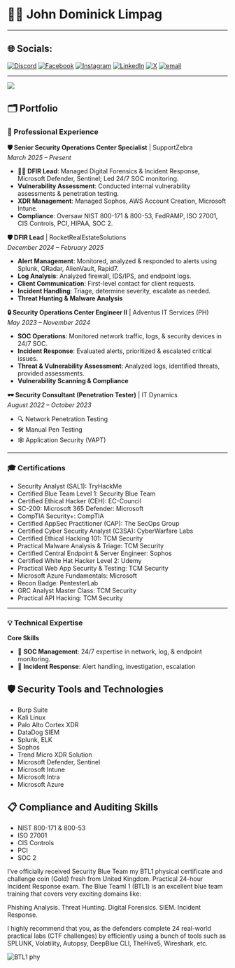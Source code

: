 # 👨‍💻 John Dominick Limpag

---

## 🌐 Socials:
[![Discord](https://img.shields.io/badge/Discord-%237289DA.svg?logo=discord&logoColor=white)](https://discord.gg/acherm4n) [![Facebook](https://img.shields.io/badge/Facebook-%231877F2.svg?logo=Facebook&logoColor=white)](https://facebook.com/Acherm4n) [![Instagram](https://img.shields.io/badge/Instagram-%23E4405F.svg?logo=Instagram&logoColor=white)](https://instagram.com/johndominick.lmpg) [![LinkedIn](https://img.shields.io/badge/LinkedIn-%230077B5.svg?logo=linkedin&logoColor=white)](https://linkedin.com/in/john-dominick-limpag-390a12264) [![X](https://img.shields.io/badge/X-black.svg?logo=X&logoColor=white)](https://x.com/jdlemps) [![email](https://img.shields.io/badge/Email-D14836?logo=gmail&logoColor=white)](mailto:johndominicklimpag@gmail.com) 

---
[![](https://visitcount.itsvg.in/api?id=Acherm4n&icon=0&color=0)](https://visitcount.itsvg.in)

<!-- Proudly created with GPRM ( https://gprm.itsvg.in ) -->

## 🗂️ Portfolio

### 💼 Professional Experience

**🛡️ Senior Security Operations Center Specialist** | SupportZebra   
_March 2025 – Present_

- 🕵️‍♂️ **DFIR Lead**: Managed Digital Forensics & Incident Response, Microsoft Defender, Sentinel; Led 24/7 SOC monitoring.
-  **Vulnerability Assessment**: Conducted internal vulnerability assessments & penetration testing.
-  **XDR Management**: Managed Sophos, AWS Account Creation, Microsoft Intune.
-  **Compliance**: Oversaw NIST 800-171 & 800-53, FedRAMP, ISO 27001, CIS Controls, PCI, HIPAA, SOC 2.

**🛡️ DFIR Lead** | RocketRealEstateSolutions   
_December 2024 – February 2025_

-  **Alert Management**: Monitored, analyzed & responded to alerts using Splunk, QRadar, AlienVault, Rapid7.
-  **Log Analysis**: Analyzed firewall, IDS/IPS, and endpoint logs.
-  **Client Communication**: First-level contact for client requests.
-  **Incident Handling**: Triage, determine severity, escalate as needed.
-  **Threat Hunting & Malware Analysis**

**🔒 Security Operations Center Engineer II** | Adventus IT Services (PH)   
_May 2023 – November 2024_

- **SOC Operations**: Monitored network traffic, logs, & security devices in 24/7 SOC.
- **Incident Response**: Evaluated alerts, prioritized & escalated critical issues.
- **Threat & Vulnerability Assessment**: Analyzed logs, identified threats, provided assessments.
- **Vulnerability Scanning & Compliance**

**🕶️ Security Consultant (Penetration Tester)** | IT Dynamics   
_August 2022 – October 2023_

- 🔍 Network Penetration Testing
- 🛠️ Manual Pen Testing
- 🕸️ Application Security (VAPT)

---

### 🎓 Certifications

- Security Analyst (SAL1): TryHackMe
- Certified Blue Team Level 1: Security Blue Team
- Certified Ethical Hacker (CEH): EC-Council
- SC-200: Microsoft 365 Defender: Microsoft
- CompTIA Security+: CompTIA
- Certified AppSec Practitioner (CAP): The SecOps Group
- Certified Cyber Security Analyst (C3SA): CyberWarfare Labs
- Certified Ethical Hacking 101: TCM Security
- Practical Malware Analysis & Triage: TCM Security
- Certified Central Endpoint & Server Engineer: Sophos
- Certified White Hat Hacker Level 2: Udemy
- Practical Web App Security & Testing: TCM Security
- Microsoft Azure Fundamentals: Microsoft
- Recon Badge: PentesterLab
- GRC Analyst Master Class: TCM Security
- Practical API Hacking: TCM Security

---

### 💡 Technical Expertise

**Core Skills**

- 🏢 **SOC Management**: 24/7 expertise in network, log, & endpoint monitoring.
- 🚨 **Incident Response**: Alert handling, investigation, escalation

## 🛡️ Security Tools and Technologies
- Burp Suite
- Kali Linux
- Palo Alto Cortex XDR
- DataDog SIEM
- Splunk, ELK
- Sophos
- Trend Micro XDR Solution
- Microsoft Defender, Sentinel
- Microsoft Intune
- Microsoft Intra
- Microsoft Azure

## 📋 Compliance and Auditing Skills
- NIST 800-171 & 800-53
- ISO 27001
- CIS Controls
- PCI
- SOC 2

I’ve officially received Security Blue Team  my BTL1 physical certificate and challenge coin (Gold) fresh from United Kingdom.
Practical 24-hour Incident Response exam.
The Blue Teaml 1 (BTL1) is an excellent blue team training that covers very exciting domains like:

Phishing Analysis.
Threat Hunting.
Digital Forensics.
SIEM.
Incident Response.

I highly recommend that you, as the defenders complete 24 real-world practical labs (CTF challenges) by efficiently using a bunch of tools such as SPLUNK, Volatility, Autopsy, DeepBlue CLI, TheHive5, Wireshark, etc.

![BTL1 phy](https://github.com/user-attachments/assets/9eb95066-5ba1-418b-a788-da7999f88649)

